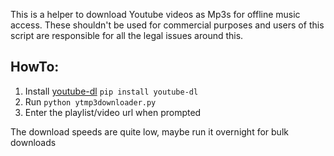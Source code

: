 This is a helper to download Youtube videos as Mp3s for offline music access. These shouldn't be used for commercial purposes and users of this script are responsible for all the legal issues around this.

## HowTo:

1. Install [youtube-dl](https://github.com/ytdl-org/youtube-dl/blob/master/README.md#readme)
   `pip install youtube-dl`
2. Run `python ytmp3downloader.py`
3. Enter the playlist/video url when prompted

The download speeds are quite low, maybe run it overnight for bulk downloads
